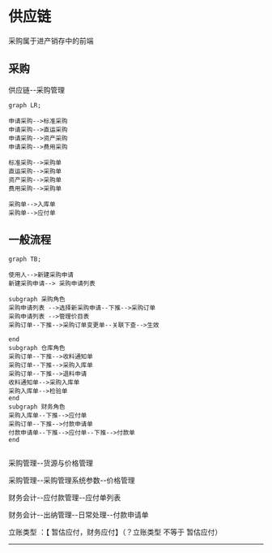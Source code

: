 # 供应链

采购属于进产销存中的前端

## 采购

供应链--采购管理



```mermaid
graph LR;

申请采购-->标准采购
申请采购-->直运采购
申请采购-->资产采购
申请采购-->费用采购

标准采购-->采购单
直运采购-->采购单
资产采购-->采购单
费用采购-->采购单

采购单-->入库单
采购单-->应付单
```





## 一般流程


```mermaid
graph TB;
 
使用人-->新建采购申请
新建采购申请--> 采购申请列表

subgraph 采购角色
采购申请列表 -->选择新采购申请--下推-->采购订单
采购申请列表 -->管理价目表
采购订单--下推-->采购订单变更单--关联下查-->生效

end
subgraph 仓库角色
采购订单--下推-->收料通知单
采购订单--下推-->采购入库单
采购订单--下推-->退料申请
收料通知单-->采购入库单
采购入库单-->检验单
end
subgraph 财务角色
采购入库单--下推-->应付单
采购订单--下推-->付款申请单
付款申请单--下推-->应付单--下推-->付款单
end
 
```

采购管理--货源与价格管理

采购管理--采购管理系统参数--价格管理

财务会计--应付款管理--应付单列表

财务会计--出纳管理--日常处理--付款申请单



立账类型 ：【 暂估应付，财务应付】（？立账类型 不等于 暂估应付）

------------------

<script type="text/javascript" src="https://cdnjs.cloudflare.com/ajax/libs/mermaid/9.4.3/mermaid.min.js"></script>
<script>
console.log('显示图表') 
mermaid.init({ noteMargin: 10 }, '.language-mermaid');
</script>
 

 
